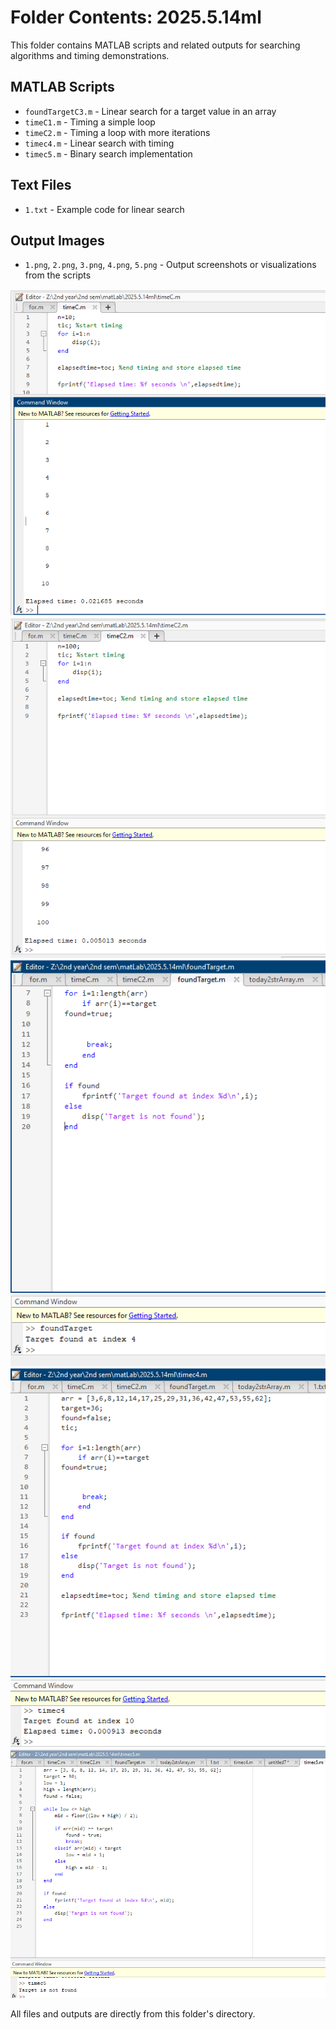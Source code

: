 # Folder Contents: 2025.5.14ml

This folder contains MATLAB scripts and related outputs for searching algorithms and timing demonstrations.

## MATLAB Scripts
- `foundTargetC3.m` - Linear search for a target value in an array
- `timeC1.m` - Timing a simple loop
- `timeC2.m` - Timing a loop with more iterations
- `timec4.m` - Linear search with timing
- `timec5.m` - Binary search implementation

## Text Files
- `1.txt` - Example code for linear search

## Output Images
- `1.png`, `2.png`, `3.png`, `4.png`, `5.png` - Output screenshots or visualizations from the scripts

![Output 1](./1.png)
![Output 2](./2.png)
![Output 3](./3.png)
![Output 4](./4.png)
![Output 5](./5.png)

All files and outputs are directly from this folder's directory.